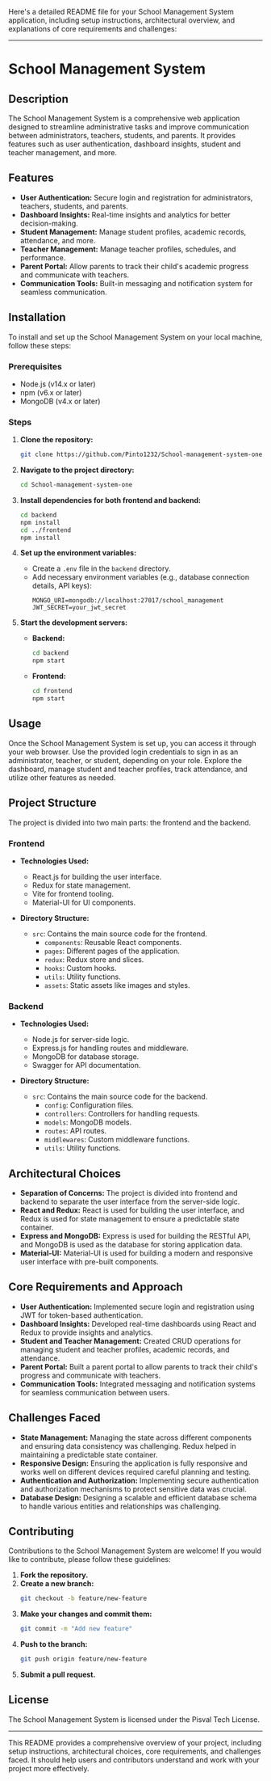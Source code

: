 Here's a detailed README file for your School Management System application, including setup instructions, architectural overview, and explanations of core requirements and challenges:

---

# School Management System

## Description
The School Management System is a comprehensive web application designed to streamline administrative tasks and improve communication between administrators, teachers, students, and parents. It provides features such as user authentication, dashboard insights, student and teacher management, and more.

## Features
- **User Authentication:** Secure login and registration for administrators, teachers, students, and parents.
- **Dashboard Insights:** Real-time insights and analytics for better decision-making.
- **Student Management:** Manage student profiles, academic records, attendance, and more.
- **Teacher Management:** Manage teacher profiles, schedules, and performance.
- **Parent Portal:** Allow parents to track their child's academic progress and communicate with teachers.
- **Communication Tools:** Built-in messaging and notification system for seamless communication.

## Installation
To install and set up the School Management System on your local machine, follow these steps:

### Prerequisites
- Node.js (v14.x or later)
- npm (v6.x or later)
- MongoDB (v4.x or later)

### Steps

1. **Clone the repository:**
   ```sh
   git clone https://github.com/Pinto1232/School-management-system-one.git
   ```

2. **Navigate to the project directory:**
   ```sh
   cd School-management-system-one
   ```

3. **Install dependencies for both frontend and backend:**
   ```sh
   cd backend
   npm install
   cd ../frontend
   npm install
   ```

4. **Set up the environment variables:**
   - Create a `.env` file in the `backend` directory.
   - Add necessary environment variables (e.g., database connection details, API keys):
     ```
     MONGO_URI=mongodb://localhost:27017/school_management
     JWT_SECRET=your_jwt_secret
     ```

5. **Start the development servers:**
   - **Backend:**
     ```sh
     cd backend
     npm start
     ```
   - **Frontend:**
     ```sh
     cd frontend
     npm start
     ```

## Usage
Once the School Management System is set up, you can access it through your web browser. Use the provided login credentials to sign in as an administrator, teacher, or student, depending on your role. Explore the dashboard, manage student and teacher profiles, track attendance, and utilize other features as needed.

## Project Structure
The project is divided into two main parts: the frontend and the backend.

### Frontend
- **Technologies Used:**
  - React.js for building the user interface.
  - Redux for state management.
  - Vite for frontend tooling.
  - Material-UI for UI components.

- **Directory Structure:**
  - `src`: Contains the main source code for the frontend.
    - `components`: Reusable React components.
    - `pages`: Different pages of the application.
    - `redux`: Redux store and slices.
    - `hooks`: Custom hooks.
    - `utils`: Utility functions.
    - `assets`: Static assets like images and styles.

### Backend
- **Technologies Used:**
  - Node.js for server-side logic.
  - Express.js for handling routes and middleware.
  - MongoDB for database storage.
  - Swagger for API documentation.

- **Directory Structure:**
  - `src`: Contains the main source code for the backend.
    - `config`: Configuration files.
    - `controllers`: Controllers for handling requests.
    - `models`: MongoDB models.
    - `routes`: API routes.
    - `middlewares`: Custom middleware functions.
    - `utils`: Utility functions.

## Architectural Choices
- **Separation of Concerns:** The project is divided into frontend and backend to separate the user interface from the server-side logic.
- **React and Redux:** React is used for building the user interface, and Redux is used for state management to ensure a predictable state container.
- **Express and MongoDB:** Express is used for building the RESTful API, and MongoDB is used as the database for storing application data.
- **Material-UI:** Material-UI is used for building a modern and responsive user interface with pre-built components.

## Core Requirements and Approach
- **User Authentication:** Implemented secure login and registration using JWT for token-based authentication.
- **Dashboard Insights:** Developed real-time dashboards using React and Redux to provide insights and analytics.
- **Student and Teacher Management:** Created CRUD operations for managing student and teacher profiles, academic records, and attendance.
- **Parent Portal:** Built a parent portal to allow parents to track their child's progress and communicate with teachers.
- **Communication Tools:** Integrated messaging and notification systems for seamless communication between users.

## Challenges Faced
- **State Management:** Managing the state across different components and ensuring data consistency was challenging. Redux helped in maintaining a predictable state container.
- **Responsive Design:** Ensuring the application is fully responsive and works well on different devices required careful planning and testing.
- **Authentication and Authorization:** Implementing secure authentication and authorization mechanisms to protect sensitive data was crucial.
- **Database Design:** Designing a scalable and efficient database schema to handle various entities and relationships was challenging.

## Contributing
Contributions to the School Management System are welcome! If you would like to contribute, please follow these guidelines:

1. **Fork the repository.**
2. **Create a new branch:**
   ```sh
   git checkout -b feature/new-feature
   ```
3. **Make your changes and commit them:**
   ```sh
   git commit -m "Add new feature"
   ```
4. **Push to the branch:**
   ```sh
   git push origin feature/new-feature
   ```
5. **Submit a pull request.**

## License
The School Management System is licensed under the Pisval Tech License.

---

This README provides a comprehensive overview of your project, including setup instructions, architectural choices, core requirements, and challenges faced. It should help users and contributors understand and work with your project more effectively.